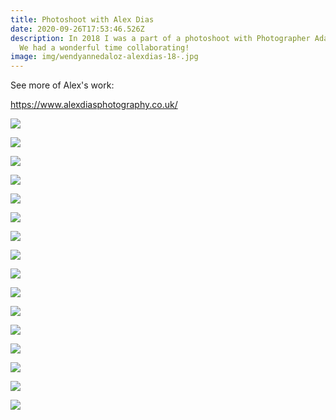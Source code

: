 ```yaml
---
title: Photoshoot with Alex Dias
date: 2020-09-26T17:53:46.526Z
description: In 2018 I was a part of a photoshoot with Photographer Adam Crowe.
  We had a wonderful time collaborating!
image: img/wendyannedaloz-alexdias-18-.jpg
---
```

See more of Alex's work:

<https://www.alexdiasphotography.co.uk/>

![](img/wendyannedaloz-alexdias.jpg)

![](img/wendyannedaloz-alexdias-2-.png)

![](img/wendyannedaloz-alexdias-4-.jpg)

![](img/wendyannedaloz-alexdias-5-.jpg)

![](img/wendyannedaloz-alexdias-6-.jpg)

![](img/wendyannedaloz-alexdias-7-.jpg)

![](img/wendyannedaloz-alexdias-8-.jpg)

![](img/wendyannedaloz-alexdias-9-.jpg)

![](img/wendyannedaloz-alexdias-10-.jpg)

![](img/wendyannedaloz-alexdias-11-.jpg)

![](img/wendyannedaloz-alexdias-12-.jpg)

![](img/wendyannedaloz-alexdias-13-.jpg)

![](img/wendyannedaloz-alexdias-14-.jpg)

![](img/wendyannedaloz-alexdias-15-.jpg)

![](img/wendyannedaloz-alexdias-16-.jpg)

![](img/wendyannedaloz-alexdias-17-.jpg)